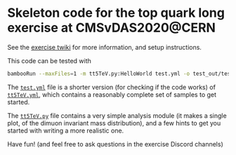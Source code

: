 Skeleton code for the top quark long exercise at CMSvDAS2020@CERN
=================================================================
See the [exercise twiki](https://indico.cern.ch/event/886923/timetable/) for more information, and setup instructions.

This code can be tested with
```bash
bambooRun --maxFiles=1 -m tt5TeV.py:HelloWorld test.yml -o test_out/test_1
```
The [``test.yml``](test.yml) file is a shorter version (for checking if the code works)
of [``tt5TeV.yml``](tt5TeV.yml), which contains a reasonably complete set of samples to get started.

The [``tt5TeV.py``](tt5TeV.py) file contains a very simple analysis module
(it makes a single plot, of the dimuon invariant mass distribution), and
a few hints to get you started with writing a more realistic one.

Have fun! (and feel free to ask questions in the exercise Discord channels)
